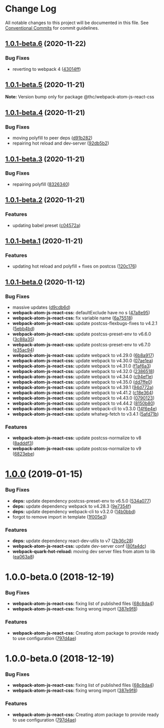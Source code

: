 # Change Log

All notable changes to this project will be documented in this file.
See [Conventional Commits](https://conventionalcommits.org) for commit guidelines.

## [1.0.1-beta.6](https://github.com/thc-tools/webpack-laboratory/compare/@thc/webpack-atom-js-react-css@1.0.1-beta.5...@thc/webpack-atom-js-react-css@1.0.1-beta.6) (2020-11-22)


### Bug Fixes

* reverting to webpack 4 ([43014ff](https://github.com/thc-tools/webpack-laboratory/commit/43014ff414974067a60abf7733fff2444f244dc5))





## [1.0.1-beta.5](https://github.com/thc-tools/webpack-laboratory/compare/@thc/webpack-atom-js-react-css@1.0.1-beta.4...@thc/webpack-atom-js-react-css@1.0.1-beta.5) (2020-11-21)

**Note:** Version bump only for package @thc/webpack-atom-js-react-css





## [1.0.1-beta.4](https://github.com/thc-tools/webpack-laboratory/compare/@thc/webpack-atom-js-react-css@1.0.1-beta.3...@thc/webpack-atom-js-react-css@1.0.1-beta.4) (2020-11-21)


### Bug Fixes

* moving polyfill to peer deps ([d91b282](https://github.com/thc-tools/webpack-laboratory/commit/d91b282597958a66564606b8a832bceb63fda524))
* repairing hot reload and dev-server ([92db5b2](https://github.com/thc-tools/webpack-laboratory/commit/92db5b2b5d0626aa7e8b31fcad8a8f02318afa15))





## [1.0.1-beta.3](https://github.com/thc-tools/webpack-laboratory/compare/@thc/webpack-atom-js-react-css@1.0.1-beta.2...@thc/webpack-atom-js-react-css@1.0.1-beta.3) (2020-11-21)


### Bug Fixes

* repairing polyfill ([8326340](https://github.com/thc-tools/webpack-laboratory/commit/832634079067d1f2281e421ce642d37c4d795d09))





## [1.0.1-beta.2](https://github.com/thc-tools/webpack-laboratory/compare/@thc/webpack-atom-js-react-css@1.0.1-beta.1...@thc/webpack-atom-js-react-css@1.0.1-beta.2) (2020-11-21)


### Features

* updating babel preset ([c04572a](https://github.com/thc-tools/webpack-laboratory/commit/c04572a5af597ba14da21ff0a9edd3f0baf43bfa))





## [1.0.1-beta.1](https://github.com/thc-tools/webpack-laboratory/compare/@thc/webpack-atom-js-react-css@1.0.1-beta.0...@thc/webpack-atom-js-react-css@1.0.1-beta.1) (2020-11-21)


### Features

* updating hot reload and polyfill + fixes on postcss ([120c176](https://github.com/thc-tools/webpack-laboratory/commit/120c176d03d09cf49c78b224735411c85d1b0560))





## [1.0.1-beta.0](https://github.com/thc-tools/webpack-laboratory/compare/@thc/webpack-atom-js-react-css@1.0.0...@thc/webpack-atom-js-react-css@1.0.1-beta.0) (2020-11-12)


### Bug Fixes

* massive updates ([d9cdb6d](https://github.com/thc-tools/webpack-laboratory/commit/d9cdb6de2947dca6e215f3d5150b44176117fdeb))
* **webpack-atom-js-react-css:** defaultExclude have no s ([47a8e95](https://github.com/thc-tools/webpack-laboratory/commit/47a8e95e3111efa19f3b10e337f59c0b8da85074))
* **webpack-atom-js-react-css:** fix variable name ([6a75518](https://github.com/thc-tools/webpack-laboratory/commit/6a755186eff752b73f472a838eb0a6257992f6a6))
* **webpack-atom-js-react-css:** update postcss-flexbugs-fixes to v4.2.1 ([5ebb4bd](https://github.com/thc-tools/webpack-laboratory/commit/5ebb4bdda5f4a864fbb21fe77e09c775cbb64cf8))
* **webpack-atom-js-react-css:** update postcss-preset-env to v6.6.0 ([3c88a35](https://github.com/thc-tools/webpack-laboratory/commit/3c88a35b3faecdc379c466edd1aa995170714d76))
* **webpack-atom-js-react-css:** update postcss-preset-env to v6.7.0 ([e35ac94](https://github.com/thc-tools/webpack-laboratory/commit/e35ac94d4ec44b38ad4d3e99218f9656ca521148))
* **webpack-atom-js-react-css:** update webpack to v4.29.0 ([6b8a917](https://github.com/thc-tools/webpack-laboratory/commit/6b8a917465c907a6926300aa4a8d149b55fb99d8))
* **webpack-atom-js-react-css:** update webpack to v4.30.0 ([07ae1ea](https://github.com/thc-tools/webpack-laboratory/commit/07ae1ea08fba4257bc3ee5d78be5ee8c737fd5ba))
* **webpack-atom-js-react-css:** update webpack to v4.31.0 ([f1af6a3](https://github.com/thc-tools/webpack-laboratory/commit/f1af6a397bbd7b4264f1ea263bc9b9e252014cc9))
* **webpack-atom-js-react-css:** update webpack to v4.32.0 ([2386518](https://github.com/thc-tools/webpack-laboratory/commit/2386518df92fc3d76576fa4aa9e652e23b3631d9))
* **webpack-atom-js-react-css:** update webpack to v4.34.0 ([c94ef1e](https://github.com/thc-tools/webpack-laboratory/commit/c94ef1e72330b4eacc4eb4d081cc9f3f457eb2ca))
* **webpack-atom-js-react-css:** update webpack to v4.35.0 ([dd7ffe0](https://github.com/thc-tools/webpack-laboratory/commit/dd7ffe01ada4511234f40935b6bb21ece96f01a7))
* **webpack-atom-js-react-css:** update webpack to v4.39.1 ([94d772a](https://github.com/thc-tools/webpack-laboratory/commit/94d772a4f0dad2d5706008c8a20d7f7bec800ccc))
* **webpack-atom-js-react-css:** update webpack to v4.41.2 ([c18e364](https://github.com/thc-tools/webpack-laboratory/commit/c18e36469cd168e248cbfa42da5c2dbde65faa59))
* **webpack-atom-js-react-css:** update webpack to v4.43.0 ([0790123](https://github.com/thc-tools/webpack-laboratory/commit/0790123258410352ba53a1bb14fa0ae51a45fd4a))
* **webpack-atom-js-react-css:** update webpack to v4.44.2 ([8150b80](https://github.com/thc-tools/webpack-laboratory/commit/8150b808df3c1fe51e8869b81defe0bd6b87a71f))
* **webpack-atom-js-react-css:** update webpack-cli to v3.3.0 ([14f6e4e](https://github.com/thc-tools/webpack-laboratory/commit/14f6e4ed07f40ab645dcd8a508a7914970050fe3))
* **webpack-atom-js-react-css:** update whatwg-fetch to v3.4.1 ([5afd71b](https://github.com/thc-tools/webpack-laboratory/commit/5afd71b28758af42f2122de93b88f9900d09411d))


### Features

* **webpack-atom-js-react-css:** update postcss-normalize to v8 ([8adddf3](https://github.com/thc-tools/webpack-laboratory/commit/8adddf3dfdbd687b0b99339c35f60f50260ecb2a))
* **webpack-atom-js-react-css:** update postcss-normalize to v9 ([6823ebe](https://github.com/thc-tools/webpack-laboratory/commit/6823ebe89ad1b4c07734fe63c76266e5f6c4f54a))





# [1.0.0](https://github.com/thc-tools/webpack-laboratory/compare/@thc/webpack-atom-js-react-css@1.0.0-beta.0...@thc/webpack-atom-js-react-css@1.0.0) (2019-01-15)


### Bug Fixes

* **deps:** update dependency postcss-preset-env to v6.5.0 ([534a077](https://github.com/thc-tools/webpack-laboratory/commit/534a077))
* **deps:** update dependency webpack to v4.28.3 ([9e7354f](https://github.com/thc-tools/webpack-laboratory/commit/9e7354f))
* **deps:** update dependency webpack-cli to v3.2.0 ([14b0bbd](https://github.com/thc-tools/webpack-laboratory/commit/14b0bbd))
* forgot to remove import in template ([1f005e3](https://github.com/thc-tools/webpack-laboratory/commit/1f005e3))


### Features

* **deps:** update dependency react-dev-utils to v7 ([2b36c28](https://github.com/thc-tools/webpack-laboratory/commit/2b36c28))
* **webpack-atom-js-react-css:** update dev-server conf ([80fa4dc](https://github.com/thc-tools/webpack-laboratory/commit/80fa4dc))
* **webpack-quark-hot-reload:** moving dev server files from atom to lib ([ea063a8](https://github.com/thc-tools/webpack-laboratory/commit/ea063a8))






# 1.0.0-beta.0 (2018-12-19)


### Bug Fixes

* **webpack-atom-js-react-css:** fixing list of published files ([68c8da4](https://github.com/thc-tools/webpack-laboratory/commit/68c8da4))
* **webpack-atom-js-react-css:** fixing wrong import ([387e9f8](https://github.com/thc-tools/webpack-laboratory/commit/387e9f8))


### Features

* **webpack-atom-js-react-css:** Creating atom package to provide ready to use configuration ([797d4ae](https://github.com/thc-tools/webpack-laboratory/commit/797d4ae))





# 1.0.0-beta.0 (2018-12-19)


### Bug Fixes

* **webpack-atom-js-react-css:** fixing list of published files ([68c8da4](https://github.com/thc-tools/webpack-laboratory/commit/68c8da4))
* **webpack-atom-js-react-css:** fixing wrong import ([387e9f8](https://github.com/thc-tools/webpack-laboratory/commit/387e9f8))


### Features

* **webpack-atom-js-react-css:** Creating atom package to provide ready to use configuration ([797d4ae](https://github.com/thc-tools/webpack-laboratory/commit/797d4ae))
